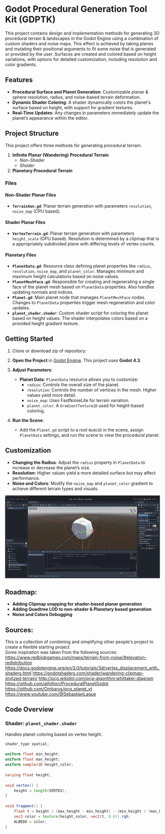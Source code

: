 # Godot Procedural Generation Tool Kit (GDPTK) 

This project contains design and implementation methods for generating 3D procedural terrain & landscapes in the Godot Engine using a combination of custom shaders and noise maps. This effect is achieved by taking planes and mutating their positional arguments to fit some noise that is generated or provided by the user. Surfaces are created and colored based on height variations, with options for detailed customization, including resolution and color gradients.

## Features

- **Procedural Surface and Planet Generation**: Customizable planar & sphere resolution, radius, and noise-based terrain deformation.
- **Dynamic Shader Coloring**: A shader dynamically colors the planet's surface based on height, with support for gradient textures.
- **Real-Time Updates**: Any changes in parameters immediately update the planet’s appearance within the editor.

## Project Structure

This project offers three methods for generating procedural terrain:
1. **Infinite Planar (Wandering) Procedural Terrain**
   - *Non-Shader*
   - *Shader*
2. **Planetary Procedural Terrain**

### Files

#### Non-Shader Planar Files
- **`TerrainGen.gd`**: Planar terrain generation with parameters `resolution`, `noise_map` (CPU based). 

#### Shader Planar Files
- **`VertexTerrain.gd`**: Planar terrain generation with parameters `height_scale` (GPU based). Resolution is determined by a clipmap that is a appropriately subdivided plane with differing levels of vertex counts.


#### Planetary Files
- **`PlanetData.gd`**: Resource class defining planet properties like `radius`, `resolution`, `noise_map`, and `planet_color`. Manages minimum and maximum height calculations based on noise values.
- **`PlanetMeshFace.gd`**: Responsible for creating and regenerating a single face of the planet mesh based on `PlanetData` properties. Also handles updating normals and indices.
- **`Planet.gd`**: Main planet node that manages `PlanetMeshFace` nodes. Changes to `PlanetData` properties trigger mesh regeneration and color updates.
- **`planet_shader.shader`**: Custom shader script for coloring the planet based on height values. The shader interpolates colors based on a provided height gradient texture.



## Getting Started

1. Clone or download zip of repository:

2. **Open the Project** in [Godot Engine](https://godotengine.org/download). This project uses **Godot 4.3**.

3. **Adjust Parameters**:
   - **Planet Data**: `PlanetData` resource allows you to customize:
     - `radius`: Controls the overall size of the planet.
     - `resolution`: Controls the number of vertices in the mesh. Higher values yield more detail.
     - `noise_map`: Uses FastNoiseLite for terrain variation.
     - `planet_color`: A `GradientTexture1D` used for height-based coloring.

4. **Run the Scene**:
   - Add the `Planet.gd` script to a root `Node3D` in the scene, assign `PlanetData` settings, and run the scene to view the procedural planet.

## Customization

- **Changing the Radius**: Adjust the `radius` property in `PlanetData` to increase or decrease the planet’s size.
- **Resolution**: Higher values yield a more detailed surface but may affect performance.
- **Noise and Colors**: Modify the `noise_map` and `planet_color` gradient to achieve different terrain types and visuals.

![Procedural Planet Demo](GodotPlugin-ezgif.com-video-to-gif-converter.gif)


## Roadmap:
- **Adding Clipmap snapping for shader-based planar generation**
- **Adding Quadtree LOD to non-shader & Planetary based generation**
- **Noise and Colors Debugging**
  
## Sources:
This is a collection of combining and simplifying other people's project to create a flexible starting project. <br>
Some inspiration was taken from the following sources: <br>
https://www.redblobgames.com/maps/terrain-from-noise/#elevation-redistribution
https://docs.godotengine.org/en/3.0/tutorials/3d/vertex_displacement_with_shaders.html
https://godotshaders.com/shader/wandering-clipmap-stylized-terrain/
http://pcg.wikidot.com/pcg-algorithm:whittaker-diagram
https://github.com/athillion/ProceduralPlanetGodot
https://github.com/Ombarus/pcg_planet_yt
https://www.youtube.com/@SebastianLague


## Code Overview

### Shader: `planet_shader.shader`
Handles planet coloring based on vertex height.
```glsl
shader_type spatial;

uniform float min_height;
uniform float max_height;
uniform sampler2D height_color;

varying float height;

void vertex() {
    height = length(VERTEX);
}

void fragment() {
    float t = height / (max_height - min_height) - (min_height / (max_height - min_height));
    vec3 color = texture(height_color, vec2(t, 0.0)).rgb;
    ALBEDO = color;
}


